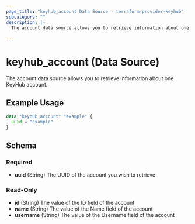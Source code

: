 ```yaml
---
page_title: "keyhub_account Data Source - terraform-provider-keyhub"
subcategory: ""
description: |-
  The account data source allows you to retrieve information about one KeyHub account.
  
---
```


# keyhub_account (Data Source)

The account data source allows you to retrieve information about one KeyHub account.

## Example Usage

```terraform
data "keyhub_account" "example" {
  uuid = "example"
}
```

## Schema

### Required

- **uuid** (String) The UUID of the account you wish to retrieve

### Read-Only

- **id** (String) The value of the ID field of the account
- **name** (String) The value of the Name field of the account
- **username** (String) The value of the Username field of the account
